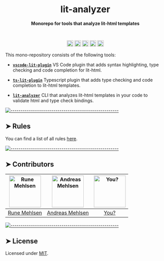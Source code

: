 <h1 align="center">lit-analyzer</h1>
<p align="center">
  <b>Monorepo for tools that analyze lit-html templates</b></br>
  <sub><sub>
</p>

<br />


<p align="center">
		<a href="https://marketplace.visualstudio.com/items?itemName=runem.lit-plugin"><img alt="Downloads per Month" src="https://vsmarketplacebadge.apphb.com/downloads-short/runem.lit-plugin.svg?label=vscode-lit-plugin" height="20"/></a>
<a href="https://david-dm.org/runem/lit-analyzer"><img alt="Downloads per Month" src="https://img.shields.io/npm/dm/lit-analyzer.svg?label=lit-analyzer" height="20"/></a>
<a href="https://david-dm.org/runem/lit-analyzer"><img alt="Downloads per Month" src="https://img.shields.io/npm/dm/lit-analyzer.svg?label=lit-analyzer" height="20"/></a>
<a href="https://github.com/runem/lit-analyzer/graphs/contributors"><img alt="Contributors" src="https://img.shields.io/github/contributors/runem/lit-analyzer" height="20"/></a>
<a href="https://david-dm.org/runem/lit-analyzer"><img alt="Dependencies" src="https://img.shields.io/david/runem/lit-analyzer?color=green" height="20"/></a>
	</p>


This mono-repository consists of the following tools:

- [**`vscode-lit-plugin`**](/packages/vscode-lit-plugin) VS Code plugin that adds syntax highlighting, type checking and code completion for lit-html.

- [**`ts-lit-plugin`**](/packages/ts-lit-plugin) Typescript plugin that adds type checking and code completion to lit-html templates.

- [**`lit-analyzer`**](/packages/lit-analyzer) CLI that analyzes lit-html templates in your code to validate html and type check bindings.


[![-----------------------------------------------------](https://raw.githubusercontent.com/andreasbm/readme/master/assets/lines/rainbow.png)](#rules)

## ➤ Rules
You can find a list of all rules [here](https://github.com/runem/lit-analyzer/blob/master/docs/readme/rules.md).


[![-----------------------------------------------------](https://raw.githubusercontent.com/andreasbm/readme/master/assets/lines/rainbow.png)](#contributors)

## ➤ Contributors
	

| [<img alt="Rune Mehlsen" src="https://avatars2.githubusercontent.com/u/5372940?s=460&v=4" width="100">](https://twitter.com/runemehlsen) | [<img alt="Andreas Mehlsen" src="https://avatars1.githubusercontent.com/u/6267397?s=460&v=4" width="100">](https://twitter.com/andreasmehlsen) | [<img alt="You?" src="https://joeschmoe.io/api/v1/random" width="100">](https://github.com/runem/lit-analyzer/blob/master/CONTRIBUTING.md) |
|:--------------------------------------------------:|:--------------------------------------------------:|:--------------------------------------------------:|
| [Rune Mehlsen](https://twitter.com/runemehlsen)  | [Andreas Mehlsen](https://twitter.com/andreasmehlsen) | [You?](https://github.com/runem/lit-analyzer/blob/master/CONTRIBUTING.md) |


[![-----------------------------------------------------](https://raw.githubusercontent.com/andreasbm/readme/master/assets/lines/rainbow.png)](#license)

## ➤ License
	
Licensed under [MIT](https://opensource.org/licenses/MIT).
